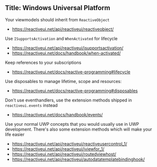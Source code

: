 Title: Windows Universal Platform
---

Your viewmodels should inherit from `ReactiveObject`

- https://reactiveui.net/api/reactiveui/reactiveobject/

Use `ISupportsActivation` and `WhenActivated` for lifecycle

- https://reactiveui.net/api/reactiveui/isupportsactivation/
- https://reactiveui.net/docs/handbook/when-activated/

Keep references to your subscriptions

- https://reactiveui.net/docs/reactive-programming#lifecycle

Use disposables to manage lifetime, scope and resources:

- https://reactiveui.net/docs/reactive-programming#disposables

Don't use eventhandlers, use the extension methods shipped in `reactiveui.events` instead

- https://reactiveui.net/docs/handbook/events/

Use your normal UWP concepts that you would usually use in UWP development. There's also some extension methods which will make your life easier

- https://reactiveui.net/api/reactiveui/reactiveusercontrol_1/
- https://reactiveui.net/api/reactiveui/iviewfor_1/
- https://reactiveui.net/api/reactiveui/routedviewhost/
- https://reactiveui.net/api/reactiveui/autodatatemplatebindinghook/
